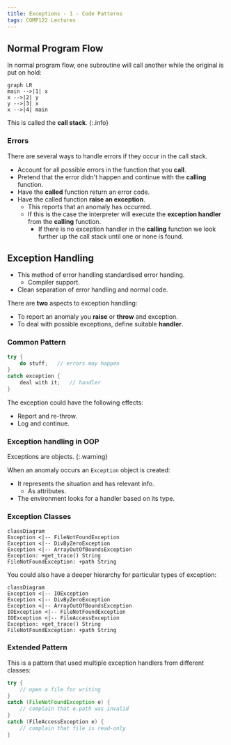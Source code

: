 ```yaml
---
title: Exceptions - 1 - Code Patterns
tags: COMP122 Lectures
---
```

## Normal Program Flow
In normal program flow, one subroutine will call another while the original is put on hold:

```mermaid
graph LR
main -->|1| x
x -->|2| y
y -->|3| x
x -->|4| main
```

This is called the **call stack**.
{:.info}

### Errors
There are several ways to handle errors if they occur in the call stack.

* Account for all possible errors in the function that you **call**.
* Pretend that the error didn't happen and continue with the **calling** function.
* Have the **called** function return an error code.
* Have the called function **raise an exception**.
	* This reports that an anomaly has occurred.
	* If this is the case the interpreter will execute the **exception handler** from the **calling** function.
		* If there is no exception handler in the **calling** function we look further up the call stack until one or none is found.

## Exception Handling

* This method of error handling standardised error handing.
	* Compiler support.
* Clean separation of error handling and normal code.

There are **two** aspects to exception handling:

* To report an anomaly you **raise** or **throw** and exception.
* To deal with possible exceptions, define suitable **handler**.

### Common Pattern

```java
try {
	do stuff;	// errors may happen
}
catch exception {
	deal with it;	// handler
}
```

The exception could have the following effects:

* Report and re-throw.
* Log and continue.

### Exception handling in OOP

Exceptions are objects.
{:.warning}

When an anomaly occurs an `Exception` object is created:

* It represents the situation and has relevant info.
	* As attributes.
* The environment looks for a handler based on its type.

### Exception Classes

```mermaid
classDiagram
Exception <|-- FileNotFoundException
Exception <|-- DivByZeroException
Exception <|-- ArrayOutOfBoundsException
Exception: +get_trace() String
FileNotFoundException: +path String
```

You could also have a deeper hierarchy for particular types of exception:

```mermaid
classDiagram
Exception <|-- IOException
Exception <|-- DivByZeroException
Exception <|-- ArrayOutOfBoundsException
IOException <|-- FileNotFoundException
IOException <|-- FileAccessException
Exception: +get_trace() String
FileNotFoundException: +path String
```

### Extended Pattern
This is a pattern that used multiple exception handlers from different classes:

```java
try {
	// open a file for writing
}
catch (FileNotFoundException e) {
	// complain that e.path was invalid
}
catch (FileAccessException e) {
	// complain that file is read-only
}
```